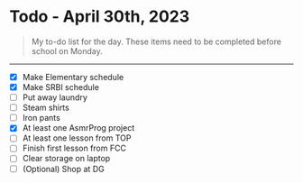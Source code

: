 # Todo - April 30th, 2023
> My to-do list for the day.
> These items need to be completed before school on Monday. 
___

 - [x] Make Elementary schedule
 - [x] Make SRBI schedule
 - [ ] Put away laundry
 - [ ] Steam shirts 
 - [ ] Iron pants 
 - [x] At least one AsmrProg project 
 - [ ] At least one lesson from TOP
 - [ ] Finish first lesson from FCC
 - [ ] Clear storage on laptop 
 - [ ] (Optional) Shop at DG